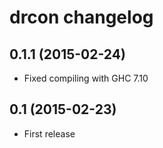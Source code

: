 # drcon changelog

## 0.1.1 (2015-02-24)

* Fixed compiling with GHC 7.10

## 0.1 (2015-02-23)

* First release
